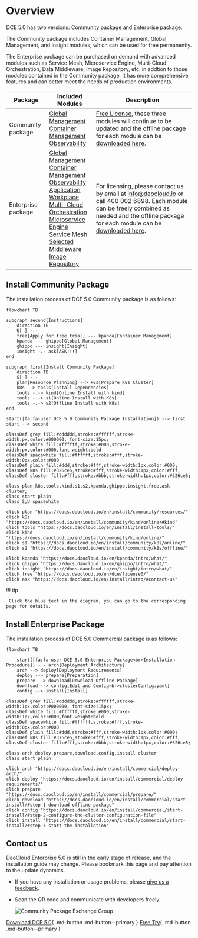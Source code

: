 # Overview

DCE 5.0 has two versions: Community package and Enterprise package.

The Community package includes Container Management, Global Management, and Insight modules, which can be used for free permanently. 

The Enterprise package can be purchased on demand with advanced modules such as Service Mesh, Microservice Engine, Multi-Cloud Orchestration, Data Middleware, Image Repository, etc. in addtion to those modules contained in the Community package. It has more comprehensive features and can better meet the needs of production environments.

| Package         | Included Modules                                                                                                                                                                | Description                                                                                                                                                                                                         |
| --------------- | ------------------------------------------------------------------------------------------------------------------------------------------------------------------------------- | ------------------------------------------------------------------------------------------------------------------------------------------------------------------------------------------------------------------- |
| Community package | [Global Management](../ghippo/intro/what.md)<br />[Container Management](../kpanda/intro/what.md)<br />[Observability](../insight/intro/what.md)                                      | [Free License](../dce/license0.md), these three modules will continue to be updated and the offline package for each module can be [downloaded here](../download/dce5.md).                                   |
| Enterprise package | [Global Management](../ghippo/intro/what.md)<br />[Container Management](../kpanda/intro/what.md)<br />[Observability](../insight/intro/what.md)<br />[Application Workplace](../amamba/intro/what.md)<br />[Multi-Cloud Orchestration](../kairship/intro/what.md)<br />[Microservice Engine](../skoala/intro/what.md)<br />[Service Mesh](../mspider/intro/what.md)<br />[Selected Middleware](../middleware/what.md)<br />[Image Repository](../kangaroo/what.md) | For licensing, please contact us by email at info@daocloud.io or call 400 002 6898. Each module can be freely combined as needed and the offline package for each module can be [downloaded here](../download/dce5.md). |

## Install Community Package

The installation process of DCE 5.0 Community package is as follows:

```mermaid
flowchart TB

subgraph second[Instructions]
    direction TB
    U[ ] -.-
    free[Apply for free trial] --- kpanda[Container Management]
    kpanda --- ghippo[Global Management]
    ghippo --- insight[Insight]
    insight -.- ask[ASK!!!]
end

subgraph first[Install Community Package]
    direction TB
    S[ ] -.-
    plan[Resource Planning] --> k8s[Prepare K8s Cluster] 
    k8s --> tools[Install Dependencies]
    tools -.-> kind[Online Install with kind]
    tools -.-> s1[Online Install with K8s]
    tools -.-> s2[Offline Install with K8s]
end

start([fa:fa-user DCE 5.0 Community Package Installation]) --> first
start --> second

classDef grey fill:#dddddd,stroke:#ffffff,stroke-width:px,color:#000000, font-size:15px;
classDef white fill:#ffffff,stroke:#000,stroke-width:px,color:#000,font-weight:bold
classDef spacewhite fill:#ffffff,stroke:#fff,stroke-width:0px,color:#000
classDef plain fill:#ddd,stroke:#fff,stroke-width:1px,color:#000;
classDef k8s fill:#326ce5,stroke:#fff,stroke-width:1px,color:#fff;
classDef cluster fill:#fff,stroke:#bbb,stroke-width:1px,color:#326ce5;

class plan,k8s,tools,kind,s1,s2,kpanda,ghippo,insight,free,ask cluster;
class start plain
class S,U spacewhite

click plan "https://docs.daocloud.io/en/install/community/resources/"
click k8s "https://docs.daocloud.io/en/install/community/kind/online/#kind"
click tools "https://docs.daocloud.io/en/install/install-tools/"
click kind "https://docs.daocloud.io/en/install/community/kind/online/"
click s1 "https://docs.daocloud.io/en/install/community/k8s/online/"
click s2 "https://docs.daocloud.io/en/install/community/k8s/offline/"

click kpanda "https://docs.daocloud.io/en/kpanda/intro/what/"
click ghippo "https://docs.daocloud.io/en/ghippo/intro/what/"
click insight "https://docs.daocloud.io/en/insight/intro/what/"
click free "https://docs.daocloud.io/en/dce/license0/"
click ask "https://docs.daocloud.io/en/install/intro/#contact-us"
```

!!! tip

     Click the blue text in the diagram, you can go to the corresponding page for details.

## Install Enterprise Package

The installation process of DCE 5.0 Commercial package is as follows:

```mermaid
flowchart TB

    start([fa:fa-user DCE 5.0 Enterprise Package<br>Installation Procedure]) -.- arch[Deployment Architecture]
    arch --> deploy[Deployment Requirements]
    deploy --> prepare[Preparation]
    prepare --> download[Download Offline Package]
    download --> config[Edit and Config<br>clusterConfig.yaml]
    config --> install[Install]

classDef grey fill:#dddddd,stroke:#ffffff,stroke-width:1px,color:#000000, font-size:15px;
classDef white fill:#ffffff,stroke:#000,stroke-width:1px,color:#000,font-weight:bold
classDef spacewhite fill:#ffffff,stroke:#fff,stroke-width:0px,color:#000
classDef plain fill:#ddd,stroke:#fff,stroke-width:1px,color:#000;
classDef k8s fill:#326ce5,stroke:#fff,stroke-width:1px,color:#fff;
classDef cluster fill:#fff,stroke:#bbb,stroke-width:1px,color:#326ce5;

class arch,deploy,prepare,download,config,install cluster
class start plain

click arch "https://docs.daocloud.io/en/install/commercial/deploy-arch/"
click deploy "https://docs.daocloud.io/en/install/commercial/deploy-requirements/"
click prepare "https://docs.daocloud.io/en/install/commercial/prepare/"
click download "https://docs.daocloud.io/en/install/commercial/start-install/#step-1-download-offline-package"
click config "https://docs.daocloud.io/en/install/commercial/start-install/#step-2-configure-the-cluster-configuration-file"
click install "https://docs.daocloud.io/en/install/commercial/start-install/#step-3-start-the-installation"
```

## Contact us

DaoCloud Enterprise 5.0 is still in the early stage of release, and the installation guide may change. Please bookmark this page and pay attention to the update dynamics.

- If you have any installation or usage problems, please [give us a feedback](https://github.com/DaoCloud/DaoCloud-docs/issues).

- Scan the QR code and communicate with developers freely:

     ![Community Package Exchange Group](https://docs.daocloud.io/daocloud-docs-images/docs/images/assist.png)

[Download DCE 5.0](../download/dce5.md){ .md-button .md-button--primary }
[Free Try](../dce/license0.md){ .md-button .md-button--primary }
